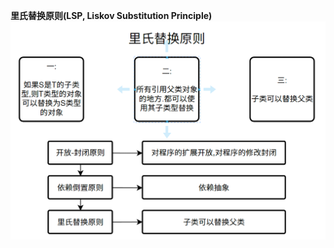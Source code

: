 **里氏替换原则(LSP, Liskov Substitution Principle)**
![](https://github.com/Yuriumi/ProgrammingIdeas/blob/main/3.DesignPrinciples/Other/Pasted%20image%2020221126120345.png)
